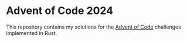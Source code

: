 # Advent of Code 2024

This repository contains my solutions for the [Advent of Code](https://adventofcode.com/) challenges implemented in Rust.

